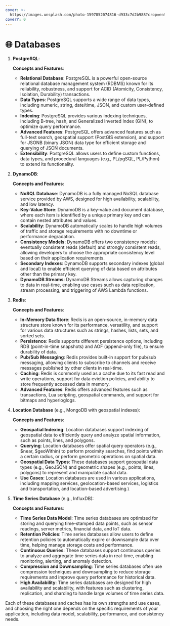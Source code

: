 ```yaml
---
cover: >-
  https://images.unsplash.com/photo-1597852074816-d933c7d2b988?crop=entropy&cs=srgb&fm=jpg&ixid=M3wxOTcwMjR8MHwxfHNlYXJjaHwxfHxoYXJkJTIwZGlza3xlbnwwfHx8fDE3MjA2MDU2NTV8MA&ixlib=rb-4.0.3&q=85
coverY: 0
---
```


# 🌐 Databases

1.  **PostgreSQL**:

    **Concepts and Features**:

    * **Relational Database**: PostgreSQL is a powerful open-source relational database management system (RDBMS) known for its reliability, robustness, and support for ACID (Atomicity, Consistency, Isolation, Durability) transactions.
    * **Data Types**: PostgreSQL supports a wide range of data types, including numeric, string, date/time, JSON, and custom user-defined types.
    * **Indexing**: PostgreSQL provides various indexing techniques, including B-tree, hash, and Generalized Inverted Index (GIN), to optimize query performance.
    * **Advanced Features**: PostgreSQL offers advanced features such as full-text search, geospatial support (PostGIS extension), and support for JSONB (binary JSON) data type for efficient storage and querying of JSON documents.
    * **Extensibility**: PostgreSQL allows users to define custom functions, data types, and procedural languages (e.g., PL/pgSQL, PL/Python) to extend its functionality.


2.  **DynamoDB**:

    **Concepts and Features**:

    * **NoSQL Database**: DynamoDB is a fully managed NoSQL database service provided by AWS, designed for high availability, scalability, and low latency.
    * **Key-Value Store**: DynamoDB is a key-value and document database, where each item is identified by a unique primary key and can contain nested attributes and values.
    * **Scalability**: DynamoDB automatically scales to handle high volumes of traffic and storage requirements with no downtime or performance degradation.
    * **Consistency Models**: DynamoDB offers two consistency models: eventually consistent reads (default) and strongly consistent reads, allowing developers to choose the appropriate consistency level based on their application requirements.
    * **Secondary Indexes**: DynamoDB supports secondary indexes (global and local) to enable efficient querying of data based on attributes other than the primary key.
    * **DynamoDB Streams**: DynamoDB Streams allows capturing changes to data in real-time, enabling use cases such as data replication, stream processing, and triggering of AWS Lambda functions.


3.  **Redis**:

    **Concepts and Features**:

    * **In-Memory Data Store**: Redis is an open-source, in-memory data structure store known for its performance, versatility, and support for various data structures such as strings, hashes, lists, sets, and sorted sets.
    * **Persistence**: Redis supports different persistence options, including RDB (point-in-time snapshots) and AOF (append-only file), to ensure durability of data.
    * **Pub/Sub Messaging**: Redis provides built-in support for pub/sub messaging, allowing clients to subscribe to channels and receive messages published by other clients in real-time.
    * **Caching**: Redis is commonly used as a cache due to its fast read and write operations, support for data eviction policies, and ability to store frequently accessed data in memory.
    * **Advanced Features**: Redis offers advanced features such as transactions, Lua scripting, geospatial commands, and support for bitmaps and hyperloglogs.


4.  **Location Database** (e.g., MongoDB with geospatial indexes):

    **Concepts and Features**:

    * **Geospatial Indexing**: Location databases support indexing of geospatial data to efficiently query and analyze spatial information, such as points, lines, and polygons.
    * **Querying**: Location databases offer spatial query operators (e.g., $near, $geoWithin) to perform proximity searches, find points within a certain radius, or perform geometric operations on spatial data.
    * **Geospatial Data Types**: These databases support geospatial data types (e.g., GeoJSON) and geometric shapes (e.g., points, lines, polygons) to represent and manipulate spatial data.
    * **Use Cases**: Location databases are used in various applications, including mapping services, geolocation-based services, logistics and transportation, and location-based advertising.\

5.  **Time Series Database** (e.g., InfluxDB):

    **Concepts and Features**:

    * **Time Series Data Model**: Time series databases are optimized for storing and querying time-stamped data points, such as sensor readings, server metrics, financial data, and IoT data.
    * **Retention Policies**: Time series databases allow users to define retention policies to automatically expire or downsample data over time, helping manage storage costs and performance.
    * **Continuous Queries**: These databases support continuous queries to analyze and aggregate time series data in real-time, enabling monitoring, alerting, and anomaly detection.
    * **Compression and Downsampling**: Time series databases often use compression techniques and downsampling to reduce storage requirements and improve query performance for historical data.
    * **High Availability**: Time series databases are designed for high availability and scalability, with features such as clustering, replication, and sharding to handle large volumes of time series data.

Each of these databases and caches has its own strengths and use cases, and choosing the right one depends on the specific requirements of your application, including data model, scalability, performance, and consistency needs.
